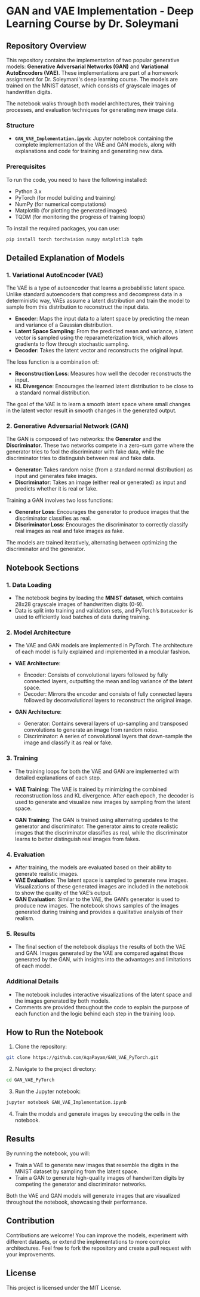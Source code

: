
# GAN and VAE Implementation - Deep Learning Course by Dr. Soleymani

## Repository Overview
This repository contains the implementation of two popular generative models: **Generative Adversarial Networks (GAN)** and **Variational AutoEncoders (VAE)**. These implementations are part of a homework assignment for Dr. Soleymani's deep learning course. The models are trained on the MNIST dataset, which consists of grayscale images of handwritten digits.

The notebook walks through both model architectures, their training processes, and evaluation techniques for generating new image data.

### Structure
- **`GAN_VAE_Implementation.ipynb`**: Jupyter notebook containing the complete implementation of the VAE and GAN models, along with explanations and code for training and generating new data.

### Prerequisites
To run the code, you need to have the following installed:
- Python 3.x
- PyTorch (for model building and training)
- NumPy (for numerical computations)
- Matplotlib (for plotting the generated images)
- TQDM (for monitoring the progress of training loops)

To install the required packages, you can use:
```bash
pip install torch torchvision numpy matplotlib tqdm
```

## Detailed Explanation of Models

### 1. Variational AutoEncoder (VAE)
The VAE is a type of autoencoder that learns a probabilistic latent space. Unlike standard autoencoders that compress and decompress data in a deterministic way, VAEs assume a latent distribution and train the model to sample from this distribution to reconstruct the input data.

- **Encoder**: Maps the input data to a latent space by predicting the mean and variance of a Gaussian distribution.
- **Latent Space Sampling**: From the predicted mean and variance, a latent vector is sampled using the reparameterization trick, which allows gradients to flow through stochastic sampling.
- **Decoder**: Takes the latent vector and reconstructs the original input.

The loss function is a combination of:
- **Reconstruction Loss**: Measures how well the decoder reconstructs the input.
- **KL Divergence**: Encourages the learned latent distribution to be close to a standard normal distribution.

The goal of the VAE is to learn a smooth latent space where small changes in the latent vector result in smooth changes in the generated output.

### 2. Generative Adversarial Network (GAN)
The GAN is composed of two networks: the **Generator** and the **Discriminator**. These two networks compete in a zero-sum game where the generator tries to fool the discriminator with fake data, while the discriminator tries to distinguish between real and fake data.

- **Generator**: Takes random noise (from a standard normal distribution) as input and generates fake images.
- **Discriminator**: Takes an image (either real or generated) as input and predicts whether it is real or fake.

Training a GAN involves two loss functions:
- **Generator Loss**: Encourages the generator to produce images that the discriminator classifies as real.
- **Discriminator Loss**: Encourages the discriminator to correctly classify real images as real and fake images as fake.

The models are trained iteratively, alternating between optimizing the discriminator and the generator.

## Notebook Sections

### 1. **Data Loading**
   - The notebook begins by loading the **MNIST dataset**, which contains 28x28 grayscale images of handwritten digits (0-9).
   - Data is split into training and validation sets, and PyTorch’s `DataLoader` is used to efficiently load batches of data during training.

### 2. **Model Architecture**
   - The VAE and GAN models are implemented in PyTorch. The architecture of each model is fully explained and implemented in a modular fashion.
   
   - **VAE Architecture**: 
     - Encoder: Consists of convolutional layers followed by fully connected layers, outputting the mean and log variance of the latent space.
     - Decoder: Mirrors the encoder and consists of fully connected layers followed by deconvolutional layers to reconstruct the original image.
   
   - **GAN Architecture**:
     - Generator: Contains several layers of up-sampling and transposed convolutions to generate an image from random noise.
     - Discriminator: A series of convolutional layers that down-sample the image and classify it as real or fake.

### 3. **Training**
   - The training loops for both the VAE and GAN are implemented with detailed explanations of each step.
   - **VAE Training**: The VAE is trained by minimizing the combined reconstruction loss and KL divergence. After each epoch, the decoder is used to generate and visualize new images by sampling from the latent space.
   
   - **GAN Training**: The GAN is trained using alternating updates to the generator and discriminator. The generator aims to create realistic images that the discriminator classifies as real, while the discriminator learns to better distinguish real images from fakes.

### 4. **Evaluation**
   - After training, the models are evaluated based on their ability to generate realistic images.
   - **VAE Evaluation**: The latent space is sampled to generate new images. Visualizations of these generated images are included in the notebook to show the quality of the VAE’s output.
   - **GAN Evaluation**: Similar to the VAE, the GAN’s generator is used to produce new images. The notebook shows samples of the images generated during training and provides a qualitative analysis of their realism.

### 5. **Results**
   - The final section of the notebook displays the results of both the VAE and GAN. Images generated by the VAE are compared against those generated by the GAN, with insights into the advantages and limitations of each model.

### Additional Details
- The notebook includes interactive visualizations of the latent space and the images generated by both models.
- Comments are provided throughout the code to explain the purpose of each function and the logic behind each step in the training loop.

## How to Run the Notebook
1. Clone the repository:
```bash
git clone https://github.com/AqaPayam/GAN_VAE_PyTorch.git
```

2. Navigate to the project directory:
```bash
cd GAN_VAE_PyTorch
```

3. Run the Jupyter notebook:
```bash
jupyter notebook GAN_VAE_Implementation.ipynb
```

4. Train the models and generate images by executing the cells in the notebook.

## Results
By running the notebook, you will:
- Train a VAE to generate new images that resemble the digits in the MNIST dataset by sampling from the latent space.
- Train a GAN to generate high-quality images of handwritten digits by competing the generator and discriminator networks.

Both the VAE and GAN models will generate images that are visualized throughout the notebook, showcasing their performance.

## Contribution
Contributions are welcome! You can improve the models, experiment with different datasets, or extend the implementations to more complex architectures. Feel free to fork the repository and create a pull request with your improvements.

## License
This project is licensed under the MIT License.
